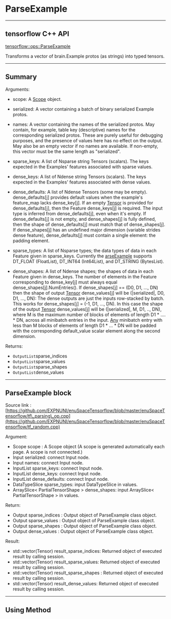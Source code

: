 # ParseExample

---

## tensorflow C++ API

[tensorflow::ops::ParseExample](https://www.tensorflow.org/api_docs/cc/class/tensorflow/ops/parse-example)

Transforms a vector of brain.Example protos \(as strings\) into typed tensors.

---

## Summary

Arguments:

* scope: A [Scope](https://www.tensorflow.org/api_docs/cc/class/tensorflow/scope.html#classtensorflow_1_1_scope) object.
* serialized: A vector containing a batch of binary serialized Example protos.
* names: A vector containing the names of the serialized protos. May contain, for example, table key \(descriptive\) names for the corresponding serialized protos. These are purely useful for debugging purposes, and the presence of values here has no effect on the output. May also be an empty vector if no names are available. If non-empty, this vector must be the same length as "serialized".

* sparse\_keys: A list of Nsparse string Tensors \(scalars\). The keys expected in the Examples' features associated with sparse values.

* dense\_keys: A list of Ndense string Tensors \(scalars\). The keys expected in the Examples' features associated with dense values.

* dense\_defaults: A list of Ndense Tensors \(some may be empty\). dense\_defaults\[j\] provides default values when the example's feature\_map lacks dense\_key\[j\]. If an empty [Tensor](https://www.tensorflow.org/api_docs/cc/class/tensorflow/tensor.html#classtensorflow_1_1_tensor) is provided for dense\_defaults\[j\], then the Feature dense\_keys\[j\] is required. The input type is inferred from dense\_defaults\[j\], even when it's empty. If dense\_defaults\[j\] is not empty, and dense\_shapes\[j\] is fully defined, then the shape of dense\_defaults\[j\] must match that of dense\_shapes\[j\]. If dense\_shapes\[j\] has an undefined major dimension \(variable strides dense feature\), dense\_defaults\[j\] must contain a single element: the padding element.

* sparse\_types: A list of Nsparse types; the data types of data in each Feature given in sparse\_keys. Currently the [arseExample](https://www.tensorflow.org/api_docs/cc/class/tensorflow/ops/parse-example.html#classtensorflow_1_1ops_1_1_parse_example) supports DT\_FLOAT \(FloatList\), DT\_INT64 \(Int64List\), and DT\_STRING \(BytesList\).
* dense\_shapes: A list of Ndense shapes; the shapes of data in each Feature given in dense\_keys. The number of elements in the Feature corresponding to dense\_key\[j\] must always equal dense\_shapes\[j\].NumEntries\(\). If dense\_shapes\[j\] == \(D0, D1, ..., DN\) then the shape of output [Tensor](https://www.tensorflow.org/api_docs/cc/class/tensorflow/tensor.html#classtensorflow_1_1_tensor) dense\_values\[j\] will be \(\|serialized\|, D0, D1, ..., DN\): The dense outputs are just the inputs row-stacked by batch. This works for dense\_shapes\[j\] = \(-1, D1, ..., DN\). In this case the shape of the output
  [Tensor](https://www.tensorflow.org/api_docs/cc/class/tensorflow/tensor.html#classtensorflow_1_1_tensor) dense\_values\[j\] will be \(\|serialized\|, M, D1, .., DN\), where M is the maximum number of blocks of elements of length D1 \* .... \* DN, across all minibatch entries in the input.
  [Any](https://www.tensorflow.org/api_docs/cc/class/tensorflow/ops/any.html#classtensorflow_1_1ops_1_1_any) minibatch entry with less than M blocks of elements of length D1 \* ... \* DN will be padded with the corresponding default\_value scalar element along the second dimension.

Returns:

* `OutputList`sparse\_indices
* `OutputList`sparse\_values
* `OutputList`sparse\_shapes
* `OutputList`dense\_values

---

## ParseExample block

Source link : [https://github.com/EXPNUNI/enuSpaceTensorflow/blob/master/enuSpaceTensorflow/tf\_parsing\_op.cpp](https://github.com/EXPNUNI/enuSpaceTensorflow/blob/master/enuSpaceTensorflow/tf_random.cpp)

Argument:

* Scope scope : A Scope object \(A scope is generated automatically each page. A scope is not connected.\)
* Input serialized: connect  Input node.
* Input names: connect  Input node.
* InputList sparse\_keys: connect  Input node.
* InputList dense\_keys: connect  Input node.
* InputList dense\_defaults: connect  Input node.
* DataTypeSlice sparse\_types: input DataTypeSlice in values.
* ArraySlice&lt; PartialTensorShape &gt; dense\_shapes: input ArraySlice&lt; PartialTensorShape &gt; in values.

Return:

* Output sparse\_indices : Output object of ParseExample  class object.
* Output sparse\_values : Output object of ParseExample  class object.
* Output sparse\_shapes : Output object of ParseExample  class object.
* Output dense\_values : Output object of ParseExample  class object.

Result:

* std::vector\(Tensor\) result\_sparse\_indices: Returned object of executed result by calling session.
* std::vector\(Tensor\) result\_sparse\_values: Returned object of executed result by calling session.
* std::vector\(Tensor\) result\_sparse\_shapes : Returned object of executed result by calling session.
* std::vector\(Tensor\) result\_dense\_values: Returned object of executed result by calling session.

---

## Using Method



